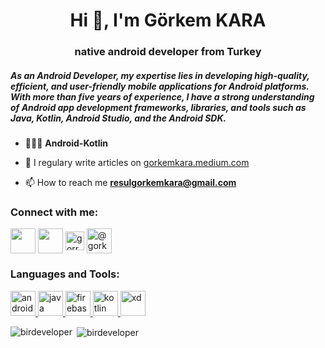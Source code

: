 <h1 align="center">Hi 👋, I'm Görkem KARA</h1>
<h3 align="center">native android developer from Turkey</h3>
<h5>As an Android Developer, my expertise lies in developing high-quality, efficient, and user-friendly mobile applications for Android platforms. With more than five years of experience, I have a strong understanding of Android app development frameworks, libraries, and tools such as Java, Kotlin, Android Studio, and the Android SDK.</h5>


- 🧑🏻‍💻 **Android-Kotlin**

- 📝 I regulary write articles on [gorkemkara.medium.com](https://gorkemkara.medium.com)

- 📫 How to reach me **resulgorkemkara@gmail.com**

<h3 align="left">Connect with me:</h3>
<p align="left">
<a href="https://twitter.com/gorkem_kr" target="blank"><img align="center" src="https://abs.twimg.com/favicons/twitter.2.ico" height="40" width="40" /></a>
<a href="https://www.linkedin.com/in/gorkemkara/" target="blank"><img align="center" src="https://cdn.icon-icons.com/icons2/2201/PNG/512/linkedin_logo_square_icon_134016.png" height="40" width="40" /></a>
<a href="https://instagram.com/gorrkem.kara" target="blank"><img align="center" src="https://www.instagram.com/static/images/ico/favicon-192.png/68d99ba29cc8.png" alt="gorrkem.kara" height="30" width="30" /></a>
<a href="https://medium.com/@gorkemkara" target="blank"><img align="center" src="https://cdn4.iconfinder.com/data/icons/social-media-2210/24/Medium-512.png" alt="@gorkemkara" height="40" width="40" /></a>
</p>

<h3 align="left">Languages and Tools:</h3>
<p align="left"> <a href="https://developer.android.com" target="_blank"> <img src="https://cdn.redmondpie.com/wp-content/uploads/2012/10/android-logo.png" alt="android" width="40" height="40"/> </a> <a href="https://www.java.com/" target="_blank"> <img src="https://upload.wikimedia.org/wikipedia/en/3/30/Java_programming_language_logo.svg" alt="java" width="40" height="40"/> </a> <a href="https://firebase.google.com/" target="_blank"> <img src="https://www.vectorlogo.zone/logos/firebase/firebase-icon.svg" alt="firebase" width="40" height="40"/> </a> <a href="https://kotlinlang.org" target="_blank"> <img src="https://www.vectorlogo.zone/logos/kotlinlang/kotlinlang-icon.svg" alt="kotlin" width="40" height="40"/> </a> <a href="https://www.adobe.com/products/xd.html" target="_blank"> <img src="https://cdn.worldvectorlogo.com/logos/adobe-xd.svg" alt="xd" width="40" height="40"/> </a> </p>

<p><img align="left" src="https://github-readme-stats.vercel.app/api/top-langs?username=birdeveloper&show_icons=true&locale=en&layout=compact" alt="birdeveloper" /></p>
<p>&nbsp;<img align="center" src="https://github-readme-stats.vercel.app/api?username=birdeveloper&show_icons=true&locale=en" alt="birdeveloper" /></p>

